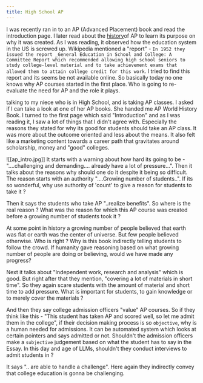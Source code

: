 ```yaml
---
title: High School AP
---
```

I was recently ran in to an AP (Advanced Placement) book and read the introduction page. I later read about the [history](https://en.wikipedia.org/wiki/Advanced_Placement)of AP to learn its purpose on why it was created. As I was reading, it observed how the education system in the US is screwed up. Wikipedia mentioned a "report" - `In 1952 they issued the report _General Education in School and College: A Committee Report which recommended allowing high school seniors to study college-level material and to take achievement exams that allowed them to attain college credit for this work`. I tried to find this report and its seems be not available online. So basically today no one knows why AP courses started in the first place. Who is going to re-evaluate the need for AP and the role it plays. 

talking to my niece who is in High School, and is taking AP classes. I asked if I can take a look at one of her AP books. She handed me AP World History Book. I turned to the first page which said "Introduction" and as I was reading it, I saw a lot of things that I didn't agree with. Especially the reasons they stated for why its good for students should take an AP class. It was more about the outcome oriented and less about the means. It also felt like a marketing content towards a career path that gravitates around scholarship, money and "good" colleges.  

![[ap_intro.jpg]]
It starts with a warning about how hard its going to be - "....challenging and demanding.... already have a lot of pressure...". Then it talks about the reasons why should one do it despite it being so difficult. The reason starts with an authority "....Growing number of students..". If its so wonderful, why use authority of 'count' to give a reason for students to take it ? 

Then it says the students who take AP "..realize benefits". So where is the real reason ? What was the reason for which this AP course was created before a growing number of students took it ? 

At some point in history a growing number of people believed that earth was flat or earth was the center of universe. But few people believed otherwise. Who is right ? Why is this book indirectly telling students to follow the crowd. If humanity gave reasoning based on what growing number of people are doing or believing, would we have made any progress? 

Next it talks about "Independent work, research and analysis" which is good. But right after that they mention, "covering a lot of materials in short time". So they again scare students with the amount of material and short time to add pressure. What is important for students, to gain knowledge or to merely cover the materials ? 

And then they say college admission officers "value" AP  courses. So if they think like this - "This student has taken AP and scored well, so let me admit them in the college", if their decision making process is so `objective`, why is a human needed for admissions. It can be automated system which looks at certain pointers and says admitted or not. Shouldn't the admission officers make a `subjective` judgement based on what the student has to say in the Essay. In this day and age of LLMs, shouldn't they conduct interviews to admit students in ? 

It says ".. are able to handle a challenge". Here again they indirectly convey that college education is gonna be challenging. 